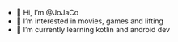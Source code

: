 - 👋 Hi, I’m @JoJaCo
- 👀 I’m interested in movies, games and lifting
- 🌱 I’m currently learning kotlin and android dev



<!---
JoJaCo/JoJaCo is a ✨ special ✨ repository because its `README.md` (this file) appears on your GitHub profile.
You can click the Preview link to take a look at your changes.
--->
